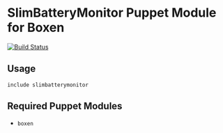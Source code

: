 # SlimBatteryMonitor Puppet Module for Boxen

[![Build Status](https://travis-ci.org/boxen/puppet-slimbatterymonitor.png?branch=master)](https://travis-ci.org/boxen/puppet-slimbatterymonitor)

## Usage

```puppet
include slimbatterymonitor
```

## Required Puppet Modules

* `boxen`
